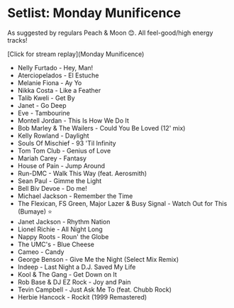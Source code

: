 # Setlist: Monday Munificence

As suggested by regulars Peach & Moon 😊. All feel-good/high energy tracks!

[Click for stream replay](Monday Munificence)

 * Nelly Furtado - Hey, Man!
 * Aterciopelados - El Estuche
 * Melanie Fiona - Ay Yo
 * Nikka Costa - Like a Feather
 * Talib Kweli - Get By
 * Janet - Go Deep
 * Eve - Tambourine
 * Montell Jordan - This Is How We Do It
 * Bob Marley & The Wailers - Could You Be Loved (12' mix)
 * Kelly Rowland - Daylight
 * Souls Of Mischief - 93 'Til Infinity
 * Tom Tom Club - Genius of Love
 * Mariah Carey - Fantasy
 * House of Pain - Jump Around
 * Run-DMC - Walk This Way (feat. Aerosmith)
 * Sean Paul - Gimme the Light
 * Bell Biv Devoe - Do me!
 * Michael Jackson - Remember the Time
 * The Flexican, FS Green, Major Lazer & Busy Signal - Watch Out for This (Bumaye) ⭐
 * Janet Jackson - Rhythm Nation
 * Lionel Richie - All Night Long
 * Nappy Roots - Roun' the Globe
 * The UMC's - Blue Cheese
 * Cameo - Candy
 * George Benson - Give Me the Night (Select Mix Remix)
 * Indeep - Last Night a D.J. Saved My Life
 * Kool & The Gang - Get Down on It
 * Rob Base & DJ EZ Rock - Joy and Pain
 * Tevin Campbell - Just Ask Me To (feat. Chubb Rock)
 * Herbie Hancock - Rockit (1999 Remastered)
